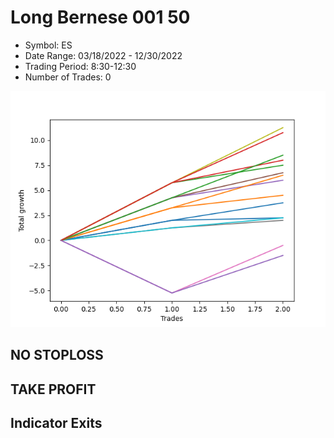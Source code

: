 # Long Bernese 001 50 
- Symbol: ES
- Date Range: 03/18/2022 - 12/30/2022
- Trading Period: 8:30-12:30
- Number of Trades: 0

![Plot](LongBernese00150ES.png)
## NO STOPLOSS











## TAKE PROFIT






## Indicator Exits



